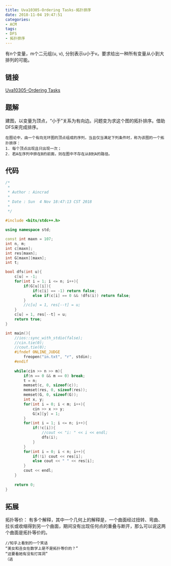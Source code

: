 ```yaml
---
title: Uva10305-Ordering Tasks-拓扑排序
date: 2018-11-04 19:47:51
categories:
- ACM
tags:
- DFS
- 拓扑排序
---
```

有n个变量，m个二元组(u, v), 分别表示u小于v。要求给出一种所有变量从小到大排列的可能。
<!--more-->
## 链接
[Uva10305-Ordering Tasks](https://vjudge.net/problem/UVA-10305)
## 题解
建图，以变量为顶点，“小于”关系为有向边。问题变为求这个图的拓扑排序。借助DFS来完成排序。
```
在图论中，由一个有向无环图的顶点组成的序列，当且仅当满足下列条件时，称为该图的一个拓扑排序：
1. 每个顶点出现且只出现一次；
2. 若A在序列中排在B的前面，则在图中不存在从B到A的路径。
```
## 代码
```C++
/*
 *
 * Author : Aincrad
 *
 * Date : Sun  4 Nov 18:47:13 CST 2018
 *
 */
 
#include <bits/stdc++.h>

using namespace std;

const int maxn = 107;
int n, m;
int c[maxn];
int res[maxn];
int G[maxn][maxn];
int t;

bool dfs(int u){
    c[u] = -1;
    for(int i = 1; i <= n; i++){
        if(G[u][i]){
            if(c[i] == -1) return false;
            else if(c[i] == 0 && !dfs(i)) return false;
        }
        //c[u] = 1, res[--t] = u;
    }
    c[u] = 1, res[--t] = u;
    return true;
}

int main(){
    //ios::sync_with_stdio(false);
    //cin.tie(0);
    //cout.tie(0);
    #ifndef ONLINE_JUDGE
        freopen("in.txt", "r", stdin);
    #endif
    
    while(cin >> n >> m){
        if(n == 0 && m == 0) break;
        t = n;
        memset(c, 0, sizeof(c));
        memset(res, 0, sizeof(res));
        memset(G, 0, sizeof(G));
        int x, y;
        for(int i = 0; i < m; i++){
            cin >> x >> y;
            G[x][y] = 1;
        }
        for(int i = 1; i <= n; i++){
            if(!c[i]){
                //cout << "i: " << i << endl;
                dfs(i);
            }
        }
        for(int i = 0; i < n; i++){
            if(!i) cout << res[i];
            else cout << " " << res[i];
        }
        cout << endl;
    }
    
    return 0;
}
```
## 拓展
拓扑等价：
有多个解释，其中一个几何上的解释是，一个曲面经过扭转、弯曲、拉长或收缩得到另一个曲面，期间没有出现任何点的重叠与断开，那么可以说这两个曲面是拓扑等价的。
```
//知乎上看到的一个笑话
“美女和丑女在数学上是不是拓扑等价的？”
“这要看她有没有打耳洞”
（逃
```